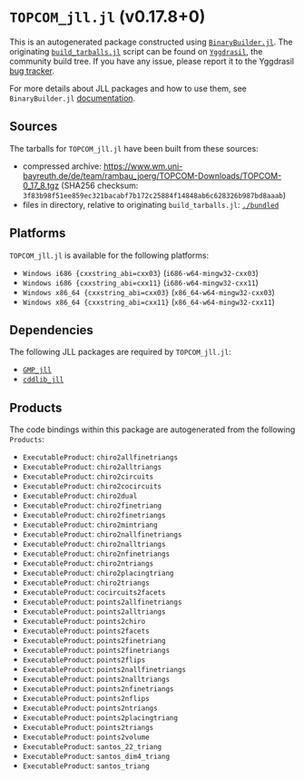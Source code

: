 # `TOPCOM_jll.jl` (v0.17.8+0)

This is an autogenerated package constructed using [`BinaryBuilder.jl`](https://github.com/JuliaPackaging/BinaryBuilder.jl). The originating [`build_tarballs.jl`](https://github.com/JuliaPackaging/Yggdrasil/blob/375cab5f73c4c111aa3be8107cb8759c0fa37743/T/TOPCOM/build_tarballs.jl) script can be found on [`Yggdrasil`](https://github.com/JuliaPackaging/Yggdrasil/), the community build tree.  If you have any issue, please report it to the Yggdrasil [bug tracker](https://github.com/JuliaPackaging/Yggdrasil/issues).

For more details about JLL packages and how to use them, see `BinaryBuilder.jl` [documentation](https://juliapackaging.github.io/BinaryBuilder.jl/dev/jll/).

## Sources

The tarballs for `TOPCOM_jll.jl` have been built from these sources:

* compressed archive: https://www.wm.uni-bayreuth.de/de/team/rambau_joerg/TOPCOM-Downloads/TOPCOM-0_17_8.tgz (SHA256 checksum: `3f83b98f51ee859ec321bacabf7b172c25884f14848ab6c628326b987bd8aaab`)
* files in directory, relative to originating `build_tarballs.jl`: [`./bundled`](https://github.com/JuliaPackaging/Yggdrasil/tree/375cab5f73c4c111aa3be8107cb8759c0fa37743/T/TOPCOM/bundled)

## Platforms

`TOPCOM_jll.jl` is available for the following platforms:

* `Windows i686 {cxxstring_abi=cxx03}` (`i686-w64-mingw32-cxx03`)
* `Windows i686 {cxxstring_abi=cxx11}` (`i686-w64-mingw32-cxx11`)
* `Windows x86_64 {cxxstring_abi=cxx03}` (`x86_64-w64-mingw32-cxx03`)
* `Windows x86_64 {cxxstring_abi=cxx11}` (`x86_64-w64-mingw32-cxx11`)

## Dependencies

The following JLL packages are required by `TOPCOM_jll.jl`:

* [`GMP_jll`](https://github.com/JuliaBinaryWrappers/GMP_jll.jl)
* [`cddlib_jll`](https://github.com/JuliaBinaryWrappers/cddlib_jll.jl)

## Products

The code bindings within this package are autogenerated from the following `Products`:

* `ExecutableProduct`: `chiro2allfinetriangs`
* `ExecutableProduct`: `chiro2alltriangs`
* `ExecutableProduct`: `chiro2circuits`
* `ExecutableProduct`: `chiro2cocircuits`
* `ExecutableProduct`: `chiro2dual`
* `ExecutableProduct`: `chiro2finetriang`
* `ExecutableProduct`: `chiro2finetriangs`
* `ExecutableProduct`: `chiro2mintriang`
* `ExecutableProduct`: `chiro2nallfinetriangs`
* `ExecutableProduct`: `chiro2nalltriangs`
* `ExecutableProduct`: `chiro2nfinetriangs`
* `ExecutableProduct`: `chiro2ntriangs`
* `ExecutableProduct`: `chiro2placingtriang`
* `ExecutableProduct`: `chiro2triangs`
* `ExecutableProduct`: `cocircuits2facets`
* `ExecutableProduct`: `points2allfinetriangs`
* `ExecutableProduct`: `points2alltriangs`
* `ExecutableProduct`: `points2chiro`
* `ExecutableProduct`: `points2facets`
* `ExecutableProduct`: `points2finetriang`
* `ExecutableProduct`: `points2finetriangs`
* `ExecutableProduct`: `points2flips`
* `ExecutableProduct`: `points2nallfinetriangs`
* `ExecutableProduct`: `points2nalltriangs`
* `ExecutableProduct`: `points2nfinetriangs`
* `ExecutableProduct`: `points2nflips`
* `ExecutableProduct`: `points2ntriangs`
* `ExecutableProduct`: `points2placingtriang`
* `ExecutableProduct`: `points2triangs`
* `ExecutableProduct`: `points2volume`
* `ExecutableProduct`: `santos_22_triang`
* `ExecutableProduct`: `santos_dim4_triang`
* `ExecutableProduct`: `santos_triang`
